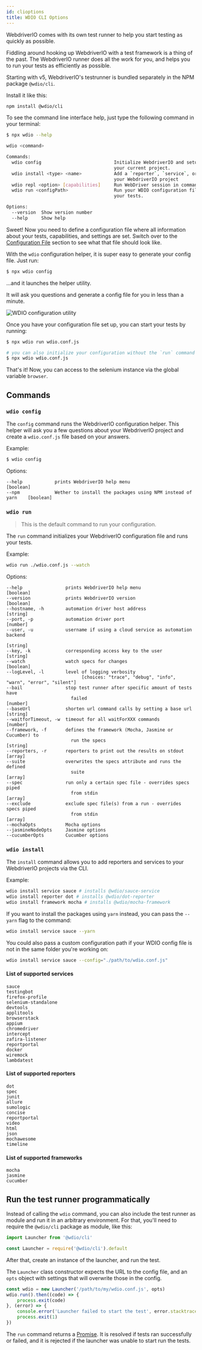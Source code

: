 ```yaml
---
id: clioptions
title: WDIO CLI Options
---
```


WebdriverIO comes with its own test runner to help you start testing as quickly as possible.

Fiddling around hooking up WebdriverIO with a test framework is a thing of the past. The WebdriverIO runner does all the work for you, and helps you to run your tests as efficiently as possible.

Starting with v5, WebdriverIO's testrunner is bundled separately in the NPM package `@wdio/cli`.

Install it like this:

```bash npm2yarn
npm install @wdio/cli
```

To see the command line interface help, just type the following command in your terminal:

```bash
$ npx wdio --help

wdio <command>

Commands:
  wdio config                           Initialize WebdriverIO and setup configuration in
                                        your current project.
  wdio install <type> <name>            Add a `reporter`, `service`, or `framework` to
                                        your WebdriverIO project
  wdio repl <option> [capabilities]     Run WebDriver session in command line
  wdio run <configPath>                 Run your WDIO configuration file to initialize
                                        your tests.

Options:
  --version  Show version number                                       [boolean]
  --help     Show help                                                 [boolean]
```

Sweet! Now you need to define a configuration file where all information about your tests, capabilities, and settings are set.
Switch over to the [Configuration File](ConfigurationFile.md) section to see what that file should look like.

With the `wdio` configuration helper, it is super easy to generate your config file. Just run:

```bash
$ npx wdio config
```

...and it launches the helper utility.

It will ask you questions and generate a config file for you in less than a minute.

![WDIO configuration utility](/img/config-utility.gif)

Once you have your configuration file set up, you can start your tests by running:

```bash
$ npx wdio run wdio.conf.js

# you can also initialize your configuration without the `run` command
$ npx wdio wdio.conf.js
```


That's it! Now, you can access to the selenium instance via the global variable `browser`.

## Commands

### `wdio config`

The `config` command runs the WebdriverIO configuration helper. This helper will ask you a few questions about your WebdriverIO project and create a `wdio.conf.js` file based on your answers.

Example:

```bash
$ wdio config
```

Options:
```
--help            prints WebdriverIO help menu                                [boolean]
--npm             Wether to install the packages using NPM instead of yarn    [boolean]
```

### `wdio run`

> This is the default command to run your configuration.

The `run` command initializes your WebdriverIO configuration file and runs your tests.

Example:

```bash
wdio run ./wdio.conf.js --watch
```

Options:

```
--help                prints WebdriverIO help menu                   [boolean]
--version             prints WebdriverIO version                     [boolean]
--hostname, -h        automation driver host address                  [string]
--port, -p            automation driver port                          [number]
--user, -u            username if using a cloud service as automation backend
                                                                        [string]
--key, -k             corresponding access key to the user            [string]
--watch               watch specs for changes                        [boolean]
--logLevel, -l        level of logging verbosity
                            [choices: "trace", "debug", "info", "warn", "error", "silent"]
--bail                stop test runner after specific amount of tests have
                        failed                                          [number]
--baseUrl             shorten url command calls by setting a base url [string]
--waitforTimeout, -w  timeout for all waitForXXX commands             [number]
--framework, -f       defines the framework (Mocha, Jasmine or Cucumber) to
                        run the specs                                   [string]
--reporters, -r       reporters to print out the results on stdout     [array]
--suite               overwrites the specs attribute and runs the defined
                        suite                                            [array]
--spec                run only a certain spec file - overrides specs piped
                        from stdin                                       [array]
--exclude             exclude spec file(s) from a run - overrides specs piped
                        from stdin                                       [array]
--mochaOpts           Mocha options
--jasmineNodeOpts     Jasmine options
--cucumberOpts        Cucumber options
```

### `wdio install`
The `install` command allows you to add reporters and services to your WebdriverIO projects via the CLI.

Example:

```bash
wdio install service sauce # installs @wdio/sauce-service
wdio install reporter dot # installs @wdio/dot-reporter
wdio install framework mocha # installs @wdio/mocha-framework
```

If you want to install the packages using `yarn` instead, you can pass the `--yarn` flag to the command:

```bash
wdio install service sauce --yarn
```

You could also pass a custom configuration path if your WDIO config file is not in the same folder you're working on:

```bash
wdio install service sauce --config="./path/to/wdio.conf.js"
```

#### List of supported services
```
sauce
testingbot
firefox-profile
selenium-standalone
devtools
applitools
browserstack
appium
chromedriver
intercept
zafira-listener
reportportal
docker
wiremock
lambdatest
```

#### List of supported reporters
```
dot
spec
junit
allure
sumologic
concise
reportportal
video
html
json
mochawesome
timeline
```

#### List of supported frameworks
```
mocha
jasmine
cucumber
```

## Run the test runner programmatically

Instead of calling the `wdio` command, you can also include the test runner as module and run it in an arbitrary environment.
For that, you'll need to require the `@wdio/cli` package as module, like this:

<!--DOCUSAURUS_CODE_TABS-->
<!--Using EcmaScript Modules-->
```js
import Launcher from '@wdio/cli'
```
<!--Using CommonJS-->
```js
const Launcher = require('@wdio/cli').default
```
<!--END_DOCUSAURUS_CODE_TABS-->

After that, create an instance of the launcher, and run the test.

The `Launcher` class constructor expects the URL to the config file, and an `opts` object with settings that will overwrite those in the config.

```js
const wdio = new Launcher('/path/to/my/wdio.conf.js', opts)
wdio.run().then((code) => {
    process.exit(code)
}, (error) => {
    console.error('Launcher failed to start the test', error.stacktrace)
    process.exit(1)
})
```

The `run` command returns a [Promise](https://developer.mozilla.org/en-US/docs/Web/JavaScript/Reference/Global_Objects/Promise).
It is resolved if tests ran successfully or failed, and it is rejected if the launcher was unable to start run the tests.
